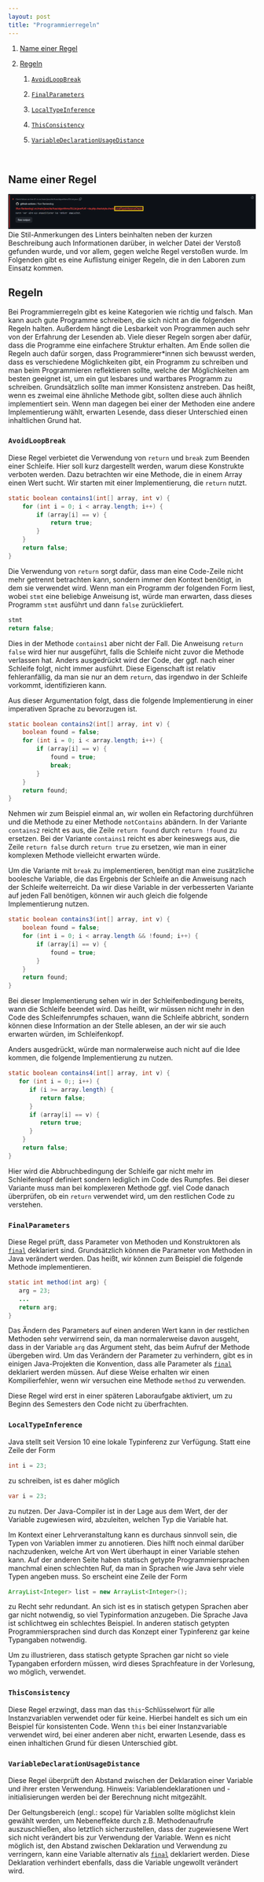 ```yaml
---
layout: post
title: "Programmierregeln"
---
```


1. [Name einer Regel](#name-einer-regel)

2. [Regeln](#regeln)

   1. [`AvoidLoopBreak`](#avoidloopbreak)

   2. [`FinalParameters`](#finalparameters)

   3. [`LocalTypeInference`](#localtypeinference)

   4. [`ThisConsistency`](#thisconsistency)

   5. [`VariableDeclarationUsageDistance`](#variabledeclarationusagedistance)


<br/>

## Name einer Regel

![Namen finden](images/feedback/linter/checks/check-name.png) 
Die Stil-Anmerkungen des Linters beinhalten neben der kurzen Beschreibung auch Informationen darüber, in welcher Datei der Verstoß gefunden wurde, und vor allem, gegen welche Regel verstoßen wurde.
Im Folgenden gibt es eine Auflistung einiger Regeln, die in den Laboren zum Einsatz kommen.


## Regeln

Bei Programmierregeln gibt es keine Kategorien wie richtig und falsch.
Man kann auch gute Programme schreiben, die sich nicht an die folgenden Regeln halten.
Außerdem hängt die Lesbarkeit von Programmen auch sehr von der Erfahrung der Lesenden ab.
Viele dieser Regeln sorgen aber dafür, dass die Programme eine einfachere Struktur erhalten.
Am Ende sollen die Regeln auch dafür sorgen, dass Programmierer*innen sich bewusst werden, dass es verschiedene Möglichkeiten gibt, ein Programm zu schreiben und man beim Programmieren reflektieren sollte, welche der Möglichkeiten am besten geeignet ist, um ein gut lesbares und wartbares Programm zu schreiben.
Grundsätzlich sollte man immer Konsistenz anstreben.
Das heißt, wenn es zweimal eine ähnliche Methode gibt, sollten diese auch ähnlich implementiert sein.
Wenn man dagegen bei einer der Methoden eine andere Implementierung wählt, erwarten Lesende, dass dieser Unterschied einen inhaltlichen Grund hat.


### `AvoidLoopBreak`

Diese Regel verbietet die Verwendung von `return` und `break` zum Beenden einer Schleife.
Hier soll kurz dargestellt werden, warum diese Konstrukte verboten werden.
Dazu betrachten wir eine Methode, die in einem Array einen Wert sucht.
Wir starten mit einer Implementierung, die `return` nutzt.

```java
static boolean contains1(int[] array, int v) {
    for (int i = 0; i < array.length; i++) {
        if (array[i] == v) {
            return true;
        }
    }
    return false;
}
```

Die Verwendung von `return` sorgt dafür, dass man eine Code-Zeile nicht mehr getrennt betrachten kann, sondern immer den Kontext benötigt, in dem sie verwendet wird.
Wenn man ein Programm der folgenden Form liest, wobei `stmt` eine beliebige Anweisung ist, würde man erwarten, dass dieses Programm `stmt` ausführt und dann `false` zurückliefert.

```java
stmt
return false;
```

Dies in der Methode `contains1` aber nicht der Fall.
Die Anweisung `return false` wird hier nur ausgeführt, falls die Schleife nicht zuvor die Methode verlassen hat.
Anders ausgedrückt wird der Code, der ggf. nach einer Schleife folgt, nicht immer ausführt.
Diese Eigenschaft ist relativ fehleranfällig, da man sie nur an dem `return`, das irgendwo in der Schleife vorkommt, identifizieren kann.

Aus dieser Argumentation folgt, dass die folgende Implementierung in einer imperativen Sprache zu bevorzugen ist.

```java
static boolean contains2(int[] array, int v) {
    boolean found = false;
    for (int i = 0; i < array.length; i++) {
        if (array[i] == v) {
            found = true;
            break;
        }
    }
    return found;
}
```

Nehmen wir zum Beispiel einmal an, wir wollen ein Refactoring durchführen und die Methode zu einer Methode `notContains` abändern.
In der Variante `contains2` reicht es aus, die Zeile `return found` durch `return !found` zu ersetzen.
Bei der Variante `contains1` reicht es aber keineswegs aus, die Zeile `return false` durch `return true` zu ersetzen, wie man in einer komplexen Methode vielleicht erwarten würde.

Um die Variante mit `break` zu implementieren, benötigt man eine zusätzliche boolesche Variable, die das Ergebnis der Schleife an die Anweisung nach der Schleife weiterreicht.
Da wir diese Variable in der verbesserten Variante auf jeden Fall benötigen, können wir auch gleich die folgende Implementierung nutzen.

```java
static boolean contains3(int[] array, int v) {
    boolean found = false;
    for (int i = 0; i < array.length && !found; i++) {
        if (array[i] == v) {
            found = true;
        }
    }
    return found;
}
```

Bei dieser Implementierung sehen wir in der Schleifenbedingung bereits, wann die Schleife beendet wird.
Das heißt, wir müssen nicht mehr in den Code des Schleifenrumpfes schauen, wann die Schleife abbricht, sondern können diese Information an der Stelle ablesen, an der wir sie auch erwarten würden, im Schleifenkopf.

Anders ausgedrückt, würde man normalerweise auch nicht auf die Idee kommen, die folgende Implementierung zu nutzen.

```java
static boolean contains4(int[] array, int v) {
   for (int i = 0;; i++) {
      if (i >= array.length) {
         return false;
      }
      if (array[i] == v) {
         return true;
      }
    }
    return false;
}
```

Hier wird die Abbruchbedingung der Schleife gar nicht mehr im Schleifenkopf definiert sondern lediglich im Code des Rumpfes.
Bei dieser Variante muss man bei komplexeren Methode ggf. viel Code danach überprüfen, ob ein `return` verwendet wird, um den restlichen Code zu verstehen.


### `FinalParameters`

Diese Regel prüft, dass Parameter von Methoden und Konstruktoren als [`final`](http://hs-flensburg-algo.github.io/basics.html#final) deklariert sind.
Grundsätzlich können die Parameter von Methoden in Java verändert werden.
Das heißt, wir können zum Beispiel die folgende Methode implementieren.

```java
static int method(int arg) {
   arg = 23;
   ...
   return arg;
}
```

Das Ändern des Parameters auf einen anderen Wert kann in der restlichen Methoden sehr verwirrend sein, da man normalerweise davon ausgeht, dass in der Variable `arg` das Argument steht, das beim Aufruf der Methode übergeben wird.
Um das Verändern der Parameter zu verhindern, gibt es in einigen Java-Projekten die Konvention, dass alle Parameter als [`final`](http://hs-flensburg-algo.github.io/basics.html#final) deklariert werden müssen.
Auf diese Weise erhalten wir einen Kompilierfehler, wenn wir versuchen eine Methode `method` zu verwenden.

Diese Regel wird erst in einer späteren Laboraufgabe aktiviert, um zu Beginn des Semesters den Code nicht zu überfrachten.


### `LocalTypeInference`

Java stellt seit Version 10 eine lokale Typinferenz zur Verfügung.
Statt eine Zeile der Form

```java
int i = 23;
```

zu schreiben, ist es daher möglich

```java
var i = 23;
```

zu nutzen.
Der Java-Compiler ist in der Lage aus dem Wert, der der Variable zugewiesen wird, abzuleiten, welchen Typ die Variable hat.

Im Kontext einer Lehrveranstaltung kann es durchaus sinnvoll sein, die Typen von Variablen immer zu annotieren.
Dies hilft noch einmal darüber nachzudenken, welche Art von Wert überhaupt in einer Variable stehen kann.
Auf der anderen Seite haben statisch getypte Programmiersprachen manchmal einen schlechten Ruf, da man in Sprachen wie Java sehr viele Typen angeben muss.
So erscheint eine Zeile der Form

```java
ArrayList<Integer> list = new ArrayList<Integer>();
```

zu Recht sehr redundant.
An sich ist es in statisch getypen Sprachen aber gar nicht notwendig, so viel Typinformation anzugeben.
Die Sprache Java ist schlichtweg ein schlechtes Beispiel.
In anderen statisch getypten Programmiersprachen sind durch das Konzept einer Typinferenz gar keine Typangaben notwendig.

Um zu illustrieren, dass statisch getypte Sprachen gar nicht so viele Typangaben erfordern müssen, wird dieses Sprachfeature in der Vorlesung, wo möglich, verwendet.


### `ThisConsistency`

Diese Regel erzwingt, dass man das `this`-Schlüsselwort für alle Instanzvariablen verwendet oder für keine.
Hierbei handelt es sich um ein Beispiel für konsistenten Code.
Wenn `this` bei einer Instanzvariable verwendet wird, bei einer anderen aber nicht, erwarten Lesende, dass es einen inhaltichen Grund für diesen Unterschied gibt.


### `VariableDeclarationUsageDistance`

Diese Regel überprüft den Abstand zwischen der Deklaration einer Variable und ihrer ersten Verwendung.
Hinweis: Variablendeklarationen und -initialisierungen werden bei der Berechnung nicht mitgezählt.

Der Geltungsbereich (engl.: scope) für Variablen sollte möglichst klein gewählt werden, um Nebeneffekte durch z.B. Methodenaufrufe auszuschließen, also letztlich sicherzustellen, dass der zugewiesene Wert sich nicht verändert bis zur Verwendung der Variable.
Wenn es nicht möglich ist, den Abstand zwischen Deklaration und Verwendung zu verringern, kann eine Variable alternativ als [`final`](http://hs-flensburg-algo.github.io/basics.html#final) deklariert werden.
Diese Deklaration verhindert ebenfalls, dass die Variable ungewollt verändert wird.
